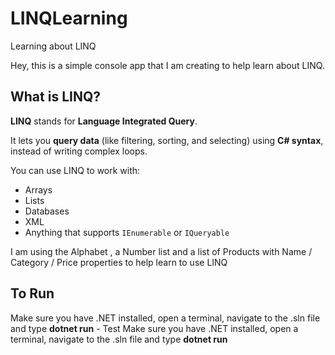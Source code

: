 # LINQLearning

Learning about LINQ

Hey, this is a simple console app that I am creating to help learn about LINQ.

## What is LINQ?

**LINQ** stands for **Language Integrated Query**.

It lets you **query data** (like filtering, sorting, and selecting) using **C# syntax**, instead of writing complex loops.

You can use LINQ to work with:

- Arrays
- Lists
- Databases
- XML
- Anything that supports `IEnumerable` or `IQueryable`

I am using the Alphabet , a Number list and a list of Products with Name / Category / Price properties to help learn to use LINQ

## To Run

Make sure you have .NET installed, open a terminal, navigate to the .sln file and type **dotnet run** - Test
Make sure you have .NET installed, open a terminal, navigate to the .sln file and type **dotnet run**
